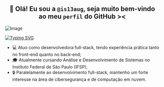 ## <div align="center"> 👋 Olá! Eu sou a  `@is13aug`, seja muito bem-vindo ao meu `perfil` do GitHub >< </div>

![Image](https://github.com/user-attachments/assets/8913fce3-a7b2-4359-b3bd-eec6ac421aa8)

<a href="https://git.io/typing-svg"><img src="https://readme-typing-svg.herokuapp.com?font=Fira+Code&size=16&pause=1000&color=B05DB1&width=435&separator=%3C&lines=SELECT+nome+FROM+dev+WHERE+nome+%3D+'Isabely';%3Cprint('Hello%2C+World!');%3Cecho+%22Hello%2C+World!%22;%3CSystem.out.println(%22Hello%2C+World!%22);%3Cconsole.log(%22Hello%2C+World!%22);" alt="Typing SVG" /></a>

<div>
  
- 💻 Atuo como desenvolvedora full-stack, tendo experiência prática tanto no front-end quanto no back-end;
- 🎓 Atualmente cursando Análise e Desenvolvimento de Sistemas no Instituto Federal de São Paulo (IFSP);
- 🔒 Paralelamente ao desenvolvimento full-stack, mantenho um forte interesse na área de cibersegurança e de computação em nuvem.

</div>
